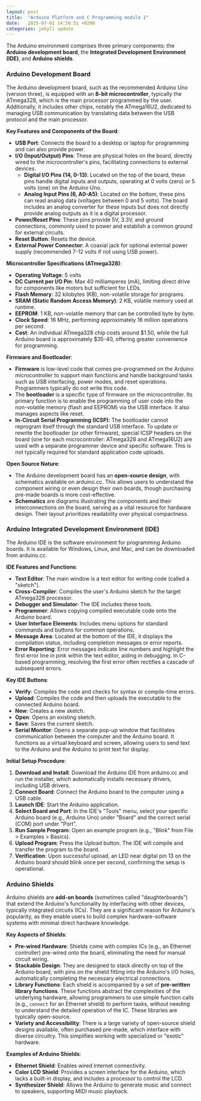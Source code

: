 ```yaml
---
layout: post
title:  "Arduino Platform and C Programming module 1"
date:   2025-07-01 14:56:51 +0200
categories: jekyll update
---
```



The Arduino environment comprises three primary components: the **Arduino development board**, the **Integrated Development Environment (IDE)**, and **Arduino shields**.

### Arduino Development Board

The Arduino development board, such as the recommended Arduino Uno (version three), is equipped with an **8-bit microcontroller**, typically the ATmega328, which is the main processor programmed by the user. Additionally, it includes other chips, notably the ATmega16U2, dedicated to managing USB communication by translating data between the USB protocol and the main processor.

**Key Features and Components of the Board**:
*   **USB Port**: Connects the board to a desktop or laptop for programming and can also provide power.
*   **I/O (Input/Output) Pins**: These are physical holes on the board, directly wired to the microcontroller's pins, facilitating connections to external devices.
    *   **Digital I/O Pins (14, 0-13)**: Located on the top of the board, these pins handle digital inputs and outputs, operating at 0 volts (zero) or 5 volts (one) on the Arduino Uno.
    *   **Analog Input Pins (6, A0-A5)**: Located on the bottom, these pins can read analog data (voltages between 0 and 5 volts). The board includes an analog converter for these inputs but does not directly provide analog outputs as it is a digital processor.
*   **Power/Reset Pins**: These pins provide 5V, 3.3V, and ground connections, commonly used to power and establish a common ground for external circuits.
*   **Reset Button**: Resets the device.
*   **External Power Connector**: A coaxial jack for optional external power supply (recommended 7-12 volts if not using USB power).

**Microcontroller Specifications (ATmega328)**:
*   **Operating Voltage**: 5 volts
*   **DC Current per I/O Pin**: Max 40 milliamperes (mA), limiting direct drive for components like motors but sufficient for LEDs.
*   **Flash Memory**: 32 kilobytes (KB), non-volatile storage for programs.
*   **SRAM (Static Random Access Memory)**: 2 KB, volatile memory used at runtime.
*   **EEPROM**: 1 KB, non-volatile memory that can be controlled byte by byte.
*   **Clock Speed**: 16 MHz, performing approximately 16 million operations per second.
*   **Cost**: An individual ATmega328 chip costs around $1.50, while the full Arduino board is approximately $35-40, offering greater convenience for programming.

**Firmware and Bootloader**:
*   **Firmware** is low-level code that comes pre-programmed on the Arduino microcontroller to support main functions and handle background tasks such as USB interfacing, power modes, and reset operations. Programmers typically do not write this code.
*   The **bootloader** is a specific type of firmware on the microcontroller. Its primary function is to enable the programming of user code into the non-volatile memory (flash and EEPROM) via the USB interface. It also manages aspects like reset.
*   **In-Circuit Serial Programming (ICSP)**: The bootloader cannot reprogram itself through the standard USB interface. To update or rewrite the bootloader (or other firmware), special ICSP headers on the board (one for each microcontroller: ATmega328 and ATmega16U2) are used with a separate programmer device and specific software. This is not typically required for standard application code uploads.

**Open Source Nature**:
*   The Arduino development board has an **open-source design**, with schematics available on arduino.cc. This allows users to understand the component wiring or even design their own boards, though purchasing pre-made boards is more cost-effective.
*   **Schematics** are diagrams illustrating the components and their interconnections on the board, serving as a vital resource for hardware design. Their layout prioritizes readability over physical compactness.

### Arduino Integrated Development Environment (IDE)

The Arduino IDE is the software environment for programming Arduino boards. It is available for Windows, Linux, and Mac, and can be downloaded from arduino.cc.

**IDE Features and Functions**:
*   **Text Editor**: The main window is a text editor for writing code (called a "sketch").
*   **Cross-Compiler**: Compiles the user's Arduino sketch for the target ATmega328 processor.
*   **Debugger and Simulator**: The IDE includes these tools.
*   **Programmer**: Allows copying compiled executable code onto the Arduino board.
*   **User Interface Elements**: Includes menu options for standard commands and buttons for common operations.
*   **Message Area**: Located at the bottom of the IDE, it displays the compilation status, including completion messages or error reports.
*   **Error Reporting**: Error messages indicate line numbers and highlight the first error line in pink within the text editor, aiding in debugging. In C-based programming, resolving the first error often rectifies a cascade of subsequent errors.

**Key IDE Buttons**:
*   **Verify**: Compiles the code and checks for syntax or compile-time errors.
*   **Upload**: Compiles the code and then uploads the executable to the connected Arduino board.
*   **New**: Creates a new sketch.
*   **Open**: Opens an existing sketch.
*   **Save**: Saves the current sketch.
*   **Serial Monitor**: Opens a separate pop-up window that facilitates communication between the computer and the Arduino board. It functions as a virtual keyboard and screen, allowing users to send text to the Arduino and the Arduino to print text for display.

**Initial Setup Procedure**:
1.  **Download and Install**: Download the Arduino IDE from arduino.cc and run the installer, which automatically installs necessary drivers, including USB drivers.
2.  **Connect Board**: Connect the Arduino board to the computer using a USB cable.
3.  **Launch IDE**: Start the Arduino application.
4.  **Select Board and Port**: In the IDE's "Tools" menu, select your specific Arduino board (e.g., Arduino Uno) under "Board" and the correct serial (COM) port under "Port".
5.  **Run Sample Program**: Open an example program (e.g., "Blink" from File > Examples > Basics).
6.  **Upload Program**: Press the Upload button. The IDE will compile and transfer the program to the board.
7.  **Verification**: Upon successful upload, an LED near digital pin 13 on the Arduino board should blink once per second, confirming the setup is operational.

### Arduino Shields

Arduino shields are **add-on boards** (sometimes called "daughterboards") that extend the Arduino's functionality by interfacing with other devices, typically integrated circuits (ICs). They are a significant reason for Arduino's popularity, as they enable users to build complex hardware-software systems with minimal direct hardware knowledge.

**Key Aspects of Shields**:
*   **Pre-wired Hardware**: Shields come with complex ICs (e.g., an Ethernet controller) pre-wired onto the board, eliminating the need for manual circuit wiring.
*   **Stackable Design**: They are designed to stack directly on top of the Arduino board, with pins on the shield fitting into the Arduino's I/O holes, automatically completing the necessary electrical connections.
*   **Library Functions**: Each shield is accompanied by a set of **pre-written library functions**. These functions abstract the complexities of the underlying hardware, allowing programmers to use simple function calls (e.g., `connect` for an Ethernet shield) to perform tasks, without needing to understand the detailed operation of the IC. These libraries are typically open-source.
*   **Variety and Accessibility**: There is a large variety of open-source shield designs available, often purchased pre-made, which interface with diverse circuitry. This simplifies working with specialized or "exotic" hardware.

**Examples of Arduino Shields**:
*   **Ethernet Shield**: Enables wired Internet connectivity.
*   **Color LCD Shield**: Provides a screen interface for the Arduino, which lacks a built-in display, and includes a processor to control the LCD.
*   **Synthesizer Shield**: Allows the Arduino to generate music and connect to speakers, supporting MIDI music playback.
